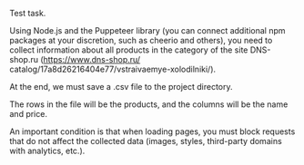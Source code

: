 Test task.

Using Node.js and the Puppeteer library (you can connect additional npm packages at your discretion, such as cheerio and others), you need to collect information about all products in the category of the site DNS-shop.ru (https://www.dns-shop.ru/ catalog/17a8d26216404e77/vstraivaemye-xolodilniki/).

At the end, we must save a .csv file to the project directory.

The rows in the file will be the products, and the columns will be the name and price.

An important condition is that when loading pages, you must block requests that do not affect the collected data (images, styles, third-party domains with analytics, etc.).
